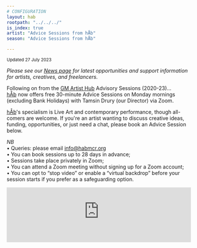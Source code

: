 ```yaml
---
# CONFIGURATION
layout: hab
rootpath: "../../../"
is_index: true
artist: "Advice Sessions from hÅb"
season: "Advice Sessions from hÅb"

---
```

<small>Updated 27 July 2023</small>        
        
*Please see our [News page](/news/#artists) for latest opportunities and support information for artists, creatives, and freelancers.*         
        
Following on from the <a href="https://gm-artisthub.co.uk" target="_blank">GM Artist Hub</a> Advisory Sessions (2020-23)…<br>[hÅb](/hab) now offers free 30-minute Advice Sessions on Monday mornings (excluding Bank Holidays) with Tamsin Drury (our Director) via Zoom.         
           
[hÅb](/hab)'s specialism is Live Art and contemporary performance, though all-comers are welcome. If you're an artist wanting to discuss creative ideas, funding, opportunities, or just need a chat, please book an Advice Session below.          
        
*NB*<br>• Queries: please email <a href="mailto:info@habmcr.org">info@habmcr.org</a><br>• You can book sessions up to 28 days in advance;<br>• Sessions take place privately in Zoom;<br>• You can attend a Zoom meeting without signing up for a Zoom account;<br>• You can opt to “stop video” or enable a “virtual backdrop” before your session starts if you prefer as a safeguarding option.          
            
<iframe src="https://app.squarespacescheduling.com/schedule.php?owner=29641228" title="Schedule Appointment" width="100%" frameBorder="0"></iframe><script src="https://embed.acuityscheduling.com/js/embed.js" type="text/javascript"></script>
